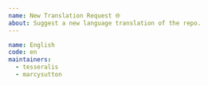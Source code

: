 ```yaml
---
name: New Translation Request 🌐
about: Suggest a new language translation of the repo.
---
```


<!--
  Please fill out the YAML form below, otherwise your issue will be closed.

  - *Name*: Language name in *English*
  - *Code*: [ISO-693 Code]() or [IETF language tag](https://en.wikipedia.org/wiki/IETF_language_tag) of the language
  - *Maintainers*: list of GitHub usernames of proposed maintainers (at least 2 required)

  Each maintainer listed should respond to the issue with:

  - your experience level in open source
  - your level of experience in the target language and localization
-->

```yaml
name: English
code: en
maintainers:
  - tesseralis
  - marcysutton
```
